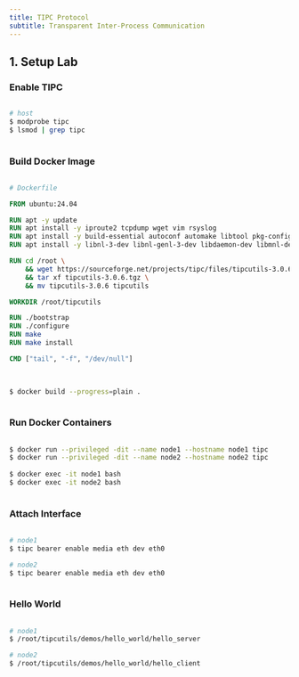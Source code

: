 ```yaml
---
title: TIPC Protocol
subtitle: Transparent Inter-Process Communication
---
```


## 1. Setup Lab
### Enable TIPC
```sh

# host
$ modprobe tipc
$ lsmod | grep tipc
  
```

### Build Docker Image
```Dockerfile
  
# Dockerfile

FROM ubuntu:24.04

RUN apt -y update
RUN apt install -y iproute2 tcpdump wget vim rsyslog
RUN apt install -y build-essential autoconf automake libtool pkg-config git
RUN apt install -y libnl-3-dev libnl-genl-3-dev libdaemon-dev libmnl-dev

RUN cd /root \
    && wget https://sourceforge.net/projects/tipc/files/tipcutils-3.0.6.tgz \
    && tar xf tipcutils-3.0.6.tgz \
    && mv tipcutils-3.0.6 tipcutils

WORKDIR /root/tipcutils

RUN ./bootstrap
RUN ./configure
RUN make
RUN make install

CMD ["tail", "-f", "/dev/null"]
  
```

```sh
  
$ docker build --progress=plain .
  
```

### Run Docker Containers
```sh
  
$ docker run --privileged -dit --name node1 --hostname node1 tipc
$ docker run --privileged -dit --name node2 --hostname node2 tipc
  
$ docker exec -it node1 bash
$ docker exec -it node2 bash
  
```

### Attach Interface
```sh
  
# node1
$ tipc bearer enable media eth dev eth0

# node2
$ tipc bearer enable media eth dev eth0
  
```

### Hello World
```sh
  
# node1
$ /root/tipcutils/demos/hello_world/hello_server

# node2
$ /root/tipcutils/demos/hello_world/hello_client
  
```